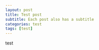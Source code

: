 ```yaml
---
layout: post
title: Test post
subtitle: Each post also has a subtitle
categories: test
tags: [test]
---
```


test